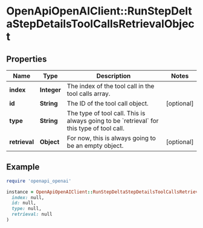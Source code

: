 # OpenApiOpenAIClient::RunStepDeltaStepDetailsToolCallsRetrievalObject

## Properties

| Name | Type | Description | Notes |
| ---- | ---- | ----------- | ----- |
| **index** | **Integer** | The index of the tool call in the tool calls array. |  |
| **id** | **String** | The ID of the tool call object. | [optional] |
| **type** | **String** | The type of tool call. This is always going to be &#x60;retrieval&#x60; for this type of tool call. |  |
| **retrieval** | **Object** | For now, this is always going to be an empty object. | [optional] |

## Example

```ruby
require 'openapi_openai'

instance = OpenApiOpenAIClient::RunStepDeltaStepDetailsToolCallsRetrievalObject.new(
  index: null,
  id: null,
  type: null,
  retrieval: null
)
```

